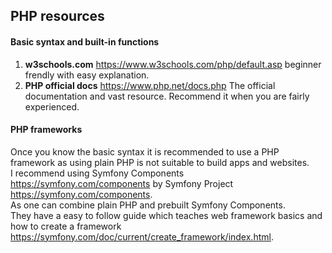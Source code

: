 ## PHP resources

#### Basic syntax and built-in functions
1. **w3schools.com** <https://www.w3schools.com/php/default.asp>
beginner frendly with easy explanation.
2. **PHP official docs** <https://www.php.net/docs.php>
The official documentation and vast resource. Recommend it when you are fairly experienced.

#### PHP frameworks
Once you know the basic syntax it is recommended to use a PHP framework as using plain PHP is not suitable to build apps and websites.  
I recommend using Symfony Components <https://symfony.com/components> by Symfony Project <https://symfony.com/components>.  
As one can combine plain PHP and prebuilt Symfony Components.  
They have a easy to follow guide which teaches web framework basics and how to create a framework <https://symfony.com/doc/current/create_framework/index.html>.



